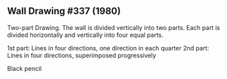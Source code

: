 ## Wall Drawing #337 (1980)

Two-part Drawing. The wall is divided vertically into two parts. Each part is divided horizontally and vertically into four equal parts.

1st part: Lines in four directions, one direction in each quarter
2nd part: Lines in four directions, superimposed progressively

Black pencil
